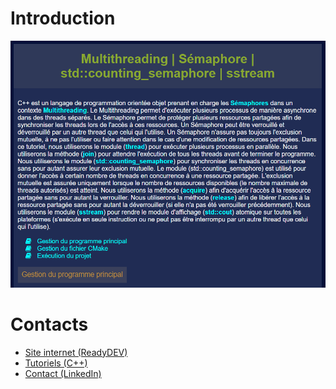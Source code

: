 # Introduction

![intro.png](data/img/intro.png "Tutoriels C++")

# Contacts

- [Site internet (ReadyDEV)](https://readydev.ovh/home/ "Accédez au site internet")
- [Tutoriels (C++)](https://readydev.ovh/home/tutoriels/cpp/cours/concepts-cpp#multithreading---semaphore---std--counting_semaphore---sstream "Accédez aux Tutoriels")
- [Contact (LinkedIn)](https://www.linkedin.com/in/tia-gerard-kesse/ "Envoyez un message")
